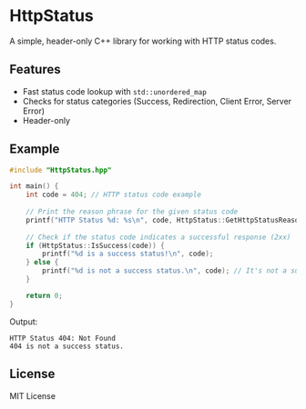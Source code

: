 # HttpStatus
A simple, header-only C++ library for working with HTTP status codes.

## Features
- Fast status code lookup with `std::unordered_map`
- Checks for status categories (Success, Redirection, Client Error, Server Error)
- Header-only

## Example
```cpp
#include "HttpStatus.hpp"

int main() {
    int code = 404; // HTTP status code example
    
    // Print the reason phrase for the given status code
    printf("HTTP Status %d: %s\n", code, HttpStatus::GetHttpStatusReason(code).c_str());
    
    // Check if the status code indicates a successful response (2xx)
    if (HttpStatus::IsSuccess(code)) {
        printf("%d is a success status!\n", code);
    } else {
        printf("%d is not a success status.\n", code); // It's not a success (since 404 is a client error)
    }

    return 0;
}
```
Output:
```
HTTP Status 404: Not Found
404 is not a success status.
```

## License
MIT License
